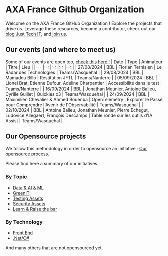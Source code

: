 # AXA France Github Organization

Welcome on the AXA France GitHub Organization !
Explore the projects that drive us. 
Leverage these resources, become a contributor, check out our [blog Just Tech IT](https://medium.com/just-tech-it-now), and [join us](https://recrutement.axa.fr/nos-metiers/IT-data-transformation).

## Our events (and where to meet us)

Some of our events are open too, [check this here !](https://www.meetup.com/fr-FR/bbl-axa/)
| Date                      |    Type           |  Animateur                                    | Titre                                 |  Lieu                 |
|---                        |:-:                |:-:                                            |:-:                                    |--:                    |
| 27/08/2024                | BBL              | Florian Ternisien                     |  	Le Radar des Technologies           | Teams/Wasquehal  |
| 29/08/2024                | BBL              | Mamadou Billo                       |  	Restitution JFTL           | Teams/Nanterre  |
| 05/09/2024                | BBL              | Lionel Brat, Etienne Dufour, Adeline Charpentier                      |  	Accessibilité dans le test         | Teams/Nanterre  |
| 16/09/2024                | BBL              | Jonathan Meunier, Antoine Balieu, Cyrille Guillet                      |  	Quickies x3           | Teams/Wasquehal  |
| 24/09/2024                | BBL              | Maximilien Chevalier & Ahmed Bouenba                      |  	OpenTelemetry : Explorer le Passé pour Comprendre l'Avenir de l'Observabilité           | Teams/Wasquehal  |
| 02/10/2024                | BBL              | Antoine Balieu, Jonathan Meunier, Pierre Echegut, Ludovice Allegaert, François Descamps                      |  	Table ronde sur les outils d'IA Assist           | Teams/Wasquehal  |

## Our Opensource projects

We follow this methodology in order to opensource an initiative : [Our opensource process](https://github.com/AxaFrance/oss-workflow).

Please find here a summary of our initiatives.

### By Topic
- [Data & AI & ML](https://github.com/search?q=topic%3Adata+topic%3Aai+topic%3Aml+org%3AAxaFrance&type=repositories)
- [GreenIT](https://github.com/search?q=topic%3Agreen+org%3AAxaFrance&type=Repositories)
- [Testing Assets](https://github.com/search?q=topic%3Atest-automation+org%3AAxaFrance&type=Repositories)
- [Security Assets](https://github.com/search?q=topic%3Asecurity+org%3AAxaFrance&type=repositories)
- [Learn & Raise the bar](https://github.com/search?q=topic%3Araise-the-bar+org%3AAxaFrance&type=Repositories)
  
### By Technology
- [Front End](https://github.com/search?q=topic%3Afront-end-development+org%3AAxaFrance&type=Repositories)
- [.Net/C#](https://github.com/search?q=topic%3Acsharp+topic%3Adotnet+org%3AAxaFrance&type=repositories)

And many others that are not opensourced yet.
